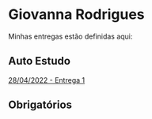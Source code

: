 # Giovanna Rodrigues
Minhas entregas estão definidas aqui:
## Auto Estudo
<a href="https://github.com/gio-rodrigues0/modulo2/blob/main/03_AUT_EST_ENTREGA/Semana%202/app_11.js"> 28/04/2022 - Entrega 1 </a>
## Obrigatórios
